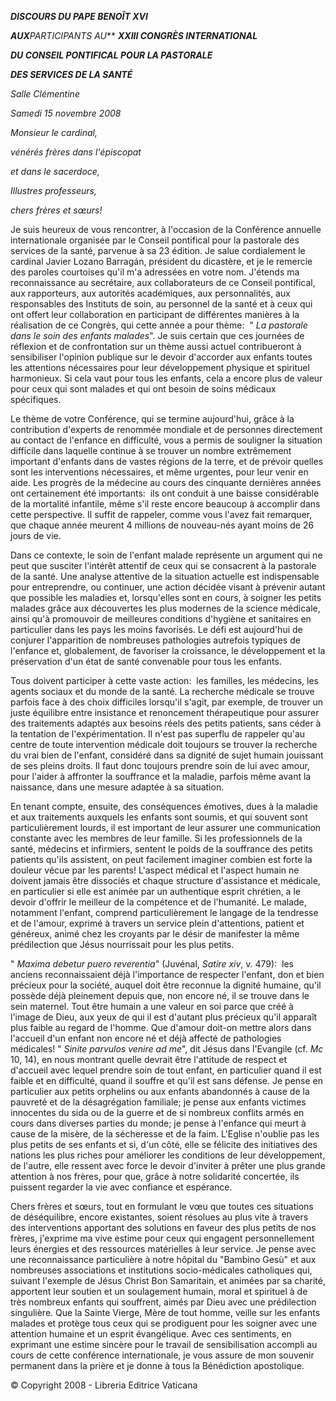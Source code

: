 ***DISCOURS DU PAPE BENOÎT XVI***

***AUX**PARTICIPANTS AU*** ***XXIII CONGRÈS INTERNATIONAL***

***DU CONSEIL PONTIFICAL POUR LA PASTORALE***

***DES SERVICES DE LA SANTÉ***

*Salle Clémentine*

*Samedi 15 novembre 2008*

*Monsieur le cardinal,*

*vénérés frères dans l'épiscopat*

*et dans le sacerdoce,*

*Illustres professeurs,*

*chers frères et sœurs!*

Je suis heureux de vous rencontrer, à l'occasion de la Conférence annuelle internationale organisée par le Conseil pontifical pour la pastorale des services de la santé, parvenue à sa 23 édition. Je salue cordialement le cardinal Javier Lozano Barragán, président du dicastère, et je le remercie des paroles courtoises qu'il m'a adressées en votre nom. J'étends ma reconnaissance au secrétaire, aux collaborateurs de ce Conseil pontifical, aux rapporteurs, aux autorités académiques, aux personnalités, aux responsables des Instituts de soin, au personnel de la santé et à ceux qui ont offert leur collaboration en participant de différentes manières à la réalisation de ce Congrès, qui cette année a pour thème:  " *La pastorale dans le soin des enfants malades*". Je suis certain que ces journées de réflexion et de confrontation sur un thème aussi actuel contribueront à sensibiliser l'opinion publique sur le devoir d'accorder aux enfants toutes les attentions nécessaires pour leur développement physique et spirituel harmonieux. Si cela vaut pour tous les enfants, cela a encore plus de valeur pour ceux qui sont malades et qui ont besoin de soins médicaux spécifiques.

Le thème de votre Conférence, qui se termine aujourd'hui, grâce à la contribution d'experts de renommée mondiale et de personnes directement au contact de l'enfance en difficulté, vous a permis de souligner la situation difficile dans laquelle continue à se trouver un nombre extrêmement important d'enfants dans de vastes régions de la terre, et de prévoir quelles sont les interventions nécessaires, et même urgentes, pour leur venir en aide. Les progrès de la médecine au cours des cinquante dernières années ont certainement été importants:  ils ont conduit à une baisse considérable de la mortalité infantile, même s'il reste encore beaucoup à accomplir dans cette perspective. Il suffit de rappeler, comme vous l'avez fait remarquer, que chaque année meurent 4 millions de nouveau-nés ayant moins de 26 jours de vie.

Dans ce contexte, le soin de l'enfant malade représente un argument qui ne peut que susciter l'intérêt attentif de ceux qui se consacrent à la pastorale de la santé. Une analyse attentive de la situation actuelle est indispensable pour entreprendre, ou continuer, une action décidée visant à prévenir autant que possible les maladies et, lorsqu'elles sont en cours, à soigner les petits malades grâce aux découvertes les plus modernes de la science médicale, ainsi qu'à promouvoir de meilleures conditions d'hygiène et sanitaires en particulier dans les pays les moins favorisés. Le défi est aujourd'hui de conjurer l'apparition de nombreuses pathologies autrefois typiques de l'enfance et, globalement, de favoriser la croissance, le développement et la préservation d'un état de santé convenable pour tous les enfants.

Tous doivent participer à cette vaste action:  les familles, les médecins, les agents sociaux et du monde de la santé. La recherche médicale se trouve parfois face à des choix difficiles lorsqu'il s'agit, par exemple, de trouver un juste équilibre entre insistance et renoncement thérapeutique pour assurer des traitements adaptés aux besoins réels des petits patients, sans céder à la tentation de l'expérimentation. Il n'est pas superflu de rappeler qu'au centre de toute intervention médicale doit toujours se trouver la recherche du vrai bien de l'enfant, considéré dans sa dignité de sujet humain jouissant de ses pleins droits. Il faut donc toujours prendre soin de lui avec amour, pour l'aider à affronter la souffrance et la maladie, parfois même avant la naissance, dans une mesure adaptée à sa situation.

En tenant compte, ensuite, des conséquences émotives, dues à la maladie et aux traitements auxquels les enfants sont soumis, et qui souvent sont particulièrement lourds, il est important de leur assurer une communication constante avec les membres de leur famille. Si les professionnels de la santé, médecins et infirmiers, sentent le poids de la souffrance des petits patients qu'ils assistent, on peut facilement imaginer combien est forte la douleur vécue par les parents! L'aspect médical et l'aspect humain ne doivent jamais être dissociés et chaque structure d'assistance et médicale, en particulier si elle est animée par un authentique esprit chrétien, a le devoir d'offrir le meilleur de la compétence et de l'humanité. Le malade, notamment l'enfant, comprend particulièrement le langage de la tendresse et de l'amour, exprimé à travers un service plein d'attentions, patient et généreux, animé chez les croyants par le désir de manifester la même prédilection que Jésus nourrissait pour les plus petits.

" *Maxima debetur puero reverentia*" (Juvénal, *Satire xiv*, v. 479):  les anciens reconnaissaient déjà l'importance de respecter l'enfant, don et bien précieux pour la société, auquel doit être reconnue la dignité humaine, qu'il possède déjà pleinement depuis que, non encore né, il se trouve dans le sein maternel. Tout être humain a une valeur en soi parce que créé à l'image de Dieu, aux yeux de qui il est d'autant plus précieux qu'il apparaît plus faible au regard de l'homme. Que d'amour doit-on mettre alors dans l'accueil d'un enfant non encore né et déjà affecté de pathologies médicales! " *Sinite parvulos venire ad me*", dit Jésus dans l'Evangile (cf. *Mc* 10, 14), en nous montrant quelle devrait être l'attitude de respect et d'accueil avec lequel prendre soin de tout enfant, en particulier quand il est faible et en difficulté, quand il souffre et qu'il est sans défense. Je pense en particulier aux petits orphelins ou aux enfants abandonnés à cause de la pauvreté et de la désagrégation familiale; je pense aux enfants victimes innocentes du sida ou de la guerre et de si nombreux conflits armés en cours dans diverses parties du monde; je pense à l'enfance qui meurt à cause de la misère, de la sécheresse et de la faim. L'Eglise n'oublie pas les plus petits de ses enfants et si, d'un côté, elle se félicite des initiatives des nations les plus riches pour améliorer les conditions de leur développement, de l'autre, elle ressent avec force le devoir d'inviter à prêter une plus grande attention à nos frères, pour que, grâce à notre solidarité concertée, ils puissent regarder la vie avec confiance et espérance.

Chers frères et sœurs, tout en formulant le vœu que toutes ces situations de déséquilibre, encore existantes, soient résolues au plus vite à travers des interventions apportant des solutions en faveur des plus petits de nos frères, j'exprime ma vive estime pour ceux qui engagent personnellement leurs énergies et des ressources matérielles à leur service. Je pense avec une reconnaissance particulière à notre hôpital du "Bambino Gesù" et aux nombreuses associations et institutions socio-médicales catholiques qui, suivant l'exemple de Jésus Christ Bon Samaritain, et animées par sa charité, apportent leur soutien et un soulagement humain, moral et spirituel à de très nombreux enfants qui souffrent, aimés par Dieu avec une prédilection singulière. Que la Sainte Vierge, Mère de tout homme, veille sur les enfants malades et protège tous ceux qui se prodiguent pour les soigner avec une attention humaine et un esprit évangélique. Avec ces sentiments, en exprimant une estime sincère pour le travail de sensibilisation accompli au cours de cette conférence internationale, je vous assure de mon souvenir permanent dans la prière et je donne à tous la Bénédiction apostolique.

© Copyright 2008 - Libreria Editrice Vaticana
